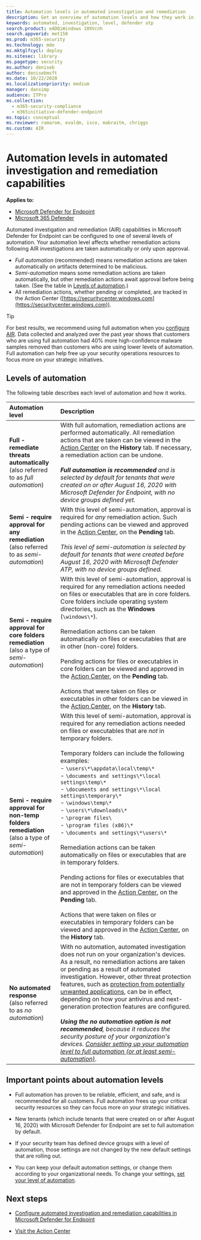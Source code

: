 ```yaml
---
title: Automation levels in automated investigation and remediation
description: Get an overview of automation levels and how they work in Microsoft Defender for Endpoint
keywords: automated, investigation, level, defender atp
search.product: eADQiWindows 10XVcnh
search.appverid: met150
ms.prod: m365-security
ms.technology: mde
ms.mktglfcycl: deploy
ms.sitesec: library
ms.pagetype: security
ms.author: deniseb
author: denisebmsft
ms.date: 10/22/2020
ms.localizationpriority: medium
manager: dansimp
audience: ITPro
ms.collection: 
  - m365-security-compliance
  - m365initiative-defender-endpoint
ms.topic: conceptual
ms.reviewer: ramarom, evaldm, isco, mabraitm, chriggs
ms.custom: AIR
---
```


# Automation levels in automated investigation and remediation capabilities

**Applies to:**
- [Microsoft Defender for Endpoint](https://go.microsoft.com/fwlink/p/?linkid=2154037)
- [Microsoft 365 Defender](https://go.microsoft.com/fwlink/p/?linkid=2118804)

Automated investigation and remediation (AIR) capabilities in Microsoft Defender for Endpoint can be configured to one of several levels of automation. Your automation level affects whether remediation actions following AIR investigations are taken automatically or only upon approval.  
- *Full automation* (recommended) means remediation actions are taken automatically on artifacts determined to be malicious.
- *Semi-automation* means some remediation actions are taken automatically, but other remediation actions await approval before being taken. (See the table in [Levels of automation](#levels-of-automation).)
- All remediation actions, whether pending or completed, are tracked in the Action Center ([https://securitycenter.windows.com](https://securitycenter.windows.com)). 

> [!TIP]
> For best results, we recommend using full automation when you [configure AIR](configure-automated-investigations-remediation.md). Data collected and analyzed over the past year shows that customers who are using full automation had 40% more high-confidence malware samples removed than customers who are using lower levels of automation. Full automation can help free up your security operations resources to focus more on your strategic initiatives.

## Levels of automation

The following table describes each level of automation and how it works.

|Automation level | Description|
|:---|:---|
|**Full - remediate threats automatically** <br/>(also referred to as *full automation*)| With full automation, remediation actions are performed automatically. All remediation actions that are taken can be viewed in the [Action Center](auto-investigation-action-center.md) on the **History** tab. If necessary, a remediation action can be undone.<br/><br/>***Full automation is recommended** and is selected by default for tenants that were created on or after August 16, 2020 with Microsoft Defender for Endpoint, with no device groups defined yet.*  |
|**Semi - require approval for any remediation** <br/>(also referred to as *semi-automation*)| With this level of semi-automation, approval is required for *any* remediation action. Such pending actions can be viewed and approved in the [Action Center](auto-investigation-action-center.md), on the **Pending** tab.<br/><br/>*This level of semi-automation is selected by default for tenants that were created before August 16, 2020 with Microsoft Defender ATP, with no device groups defined.*|
|**Semi - require approval for core folders remediation** <br/>(also a type of *semi-automation*)  | With this level of semi-automation, approval is required for any remediation actions needed on files or executables that are in core folders. Core folders include operating system directories, such as the **Windows** (`\windows\*`).<br/><br/>Remediation actions can be taken automatically on files or executables that are in other (non-core) folders. <br/><br/>Pending actions for files or executables in core folders can be viewed and approved in the [Action Center](auto-investigation-action-center.md), on the **Pending** tab. <br/><br/>Actions that were taken on files or executables in other folders can be viewed in the [Action Center](auto-investigation-action-center.md), on the **History** tab. |
|**Semi - require approval for non-temp folders remediation** <br/>(also a type of *semi-automation*)| With this level of semi-automation, approval is required for any remediation actions needed on files or executables that are *not* in temporary folders. <br/><br/>Temporary folders can include the following examples: <br/>- `\users\*\appdata\local\temp\*`<br/>- `\documents and settings\*\local settings\temp\*` <br/>- `\documents and settings\*\local settings\temporary\*`<br/>- `\windows\temp\*`<br/>- `\users\*\downloads\*`<br/>- `\program files\` <br/>- `\program files (x86)\*`<br/>- `\documents and settings\*\users\*`<br/><br/>Remediation actions can be taken automatically on files or executables that are in temporary folders. <br/><br/>Pending actions for files or executables that are not in temporary folders can be viewed and approved in the [Action Center](auto-investigation-action-center.md), on the **Pending** tab.<br/><br/>Actions that were taken on files or executables in temporary folders can be viewed and approved in the [Action Center](auto-investigation-action-center.md), on the **History** tab.   |
|**No automated response** <br/>(also referred to as *no automation*) | With no automation, automated investigation does not run on your organization's devices. As a result, no remediation actions are taken or pending as a result of automated investigation. However, other threat protection features, such as [protection from potentially unwanted applications](https://docs.microsoft.com/windows/security/threat-protection/microsoft-defender-antivirus/detect-block-potentially-unwanted-apps-microsoft-defender-antivirus), can be in effect, depending on how your antivirus and next-generation protection features are configured.<br/><br/>***Using the *no automation* option is not recommended**, because it reduces the security posture of your organization's devices. [Consider setting up your automation level to full automation (or at least semi-automation)](https://docs.microsoft.com/windows/security/threat-protection/microsoft-defender-atp/machine-groups)*. |

## Important points about automation levels

- Full automation has proven to be reliable, efficient, and safe, and is recommended for all customers. Full automation frees up your critical security resources so they can focus more on your strategic initiatives.

- New tenants (which include tenants that were created on or after August 16, 2020) with Microsoft Defender for Endpoint are set to full automation by default.

- If your security team has defined device groups with a level of automation, those settings are not changed by the new default settings that are rolling out. 

- You can keep your default automation settings, or change them according to your organizational needs. To change your settings, [set your level of automation](https://docs.microsoft.com/windows/security/threat-protection/microsoft-defender-atp/configure-automated-investigations-remediation#set-up-device-groups).

## Next steps

- [Configure automated investigation and remediation capabilities in Microsoft Defender for Endpoint](configure-automated-investigations-remediation.md)

- [Visit the Action Center](https://docs.microsoft.com/windows/security/threat-protection/microsoft-defender-atp/auto-investigation-action-center#the-action-center)